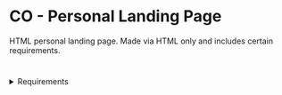 # CO - Personal Landing Page
HTML personal landing page. Made via HTML only and includes certain requirements.

# 

<details>
    <summary>Requirements</summary>

- [x] Header: 
    - [x] include image and text that clearly tell visitors what they can find on site
- [x] Introduction:
    - [x] include details about purpose and mission of site
    - [x] include info about self and why created the site
- [ ] About Me Section:
    - [ ] include more detail information about site and why site created
    - [ ] include links to other websites where people can learn more about self
- [ ] Write Two Paragraphs:
    - [x] about intro section
    - [x] about about me section
- [ ] Blog Post: 
    - [ ] about learnt so far
    - [ ] found most interesting
- [ ] Content area with text and image:
    - [ ] explains what you do and how you do it
- [ ] Call-to-action button encouraging sign up for something
- [x] Navigation
- [x] Branding
- [x] Search Functionality
- [ ] Footer
</details>


